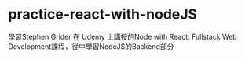 # practice-react-with-nodeJS
學習Stephen Grider 在 Udemy 上講授的Node with React: Fullstack Web Development課程，從中學習NodeJS的Backend部分
